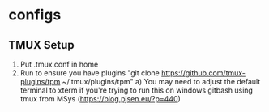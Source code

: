 # configs
## TMUX Setup
1) Put .tmux.conf in home
2) Run to ensure you have plugins "git clone https://github.com/tmux-plugins/tpm ~/.tmux/plugins/tpm"
  a) You may need to adjust the default terminal to xterm if you're trying to run this on windows gitbash using tmux from MSys (https://blog.pjsen.eu/?p=440)
